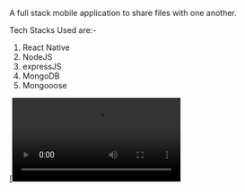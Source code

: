 A full stack mobile application to share files with one another.

Tech Stacks Used are:-
1. React Native
2. NodeJS
3. expressJS
4. MongoDB
5. Mongooose

[![Watch the video](https://user-images.githubusercontent.com/73407426/120933794-5fc83c00-c719-11eb-9fd5-e91fd7403886.mp4)


